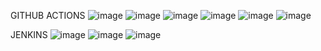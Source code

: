 GITHUB ACTIONS
![image](https://github.com/user-attachments/assets/b8c9c0f7-2917-43b9-bf3f-806e3ce560d2)
![image](https://github.com/user-attachments/assets/1c1fd72b-e8d6-4b7c-ae30-956ceaa6e252)
![image](https://github.com/user-attachments/assets/3f660f91-57bb-49c5-93d6-44590c0f9519)
![image](https://github.com/user-attachments/assets/59c704a7-b5d6-48d1-9fe0-22b9f63a8ce7)
![image](https://github.com/user-attachments/assets/30abe773-fb4e-4eb2-9153-446d7f48bc62)
![image](https://github.com/user-attachments/assets/daad20cf-4660-49df-b62c-4094eaf456c8)

JENKINS
![image](https://github.com/user-attachments/assets/14c1cb93-cdf5-45c2-9e8d-6cf4298de14d)
![image](https://github.com/user-attachments/assets/2d5398fe-13c2-4a0a-9f71-2763752dd537)
![image](https://github.com/user-attachments/assets/38f26fba-add6-4629-8561-96114b5ba4e3)
